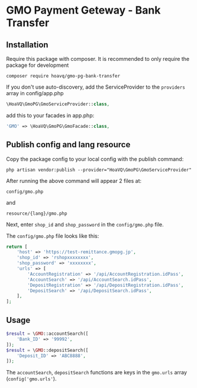 # GMO Payment Geteway - Bank Transfer

## Installation

Require this package with composer. It is recommended to only require the package for development

```shell
composer require hoavq/gmo-pg-bank-transfer
```

If you don't use auto-discovery, add the ServiceProvider to the `providers` array in config/app.php

```php
\HoaVQ\GmoPG\GmoServiceProvider::class,
```

add this to your facades in app.php:

```php
'GMO' => \HoaVQ\GmoPG\GmoFacade::class,
```
## Publish config and lang resource
Copy the package config to your local config with the publish command:

```shell
php artisan vendor:publish --provider="HoaVQ\GmoPG\GmoServiceProvider"
```
After running the above command will appear 2 files at:
```shell
config/gmo.php
```
and 
```shell
resource/{lang}/gmo.php
```
Next, enter `shop_id` and `shop_password` in the `config/gmo.php` file.

The `config/gmo.php` file looks like this:

```php
return [
    'host' => 'https://test-remittance.gmopg.jp',
    'shop_id' => 'rshopxxxxxxxx',
    'shop_password' => 'xxxxxxxx',
    'urls' => [
        'AccountRegistration' => '/api/AccountRegistration.idPass',
        'AccountSearch' => '/api/AccountSearch.idPass',
        'DepositRegistration' => '/api/DepositRegistration.idPass',
        'DepositSearch' => '/api/DepositSearch.idPass',
    ],
];
```

## Usage
```php
$result = \GMO::accountSearch([
    'Bank_ID' => '99992',
]);
$result = \GMO::depositSearch([
    'Deposit_ID' => 'ABC8888',
]);
```

The `accountSearch`, `depositSearch` functions are keys in the  `gmo.urls` array (`config('gmo.urls'`).
